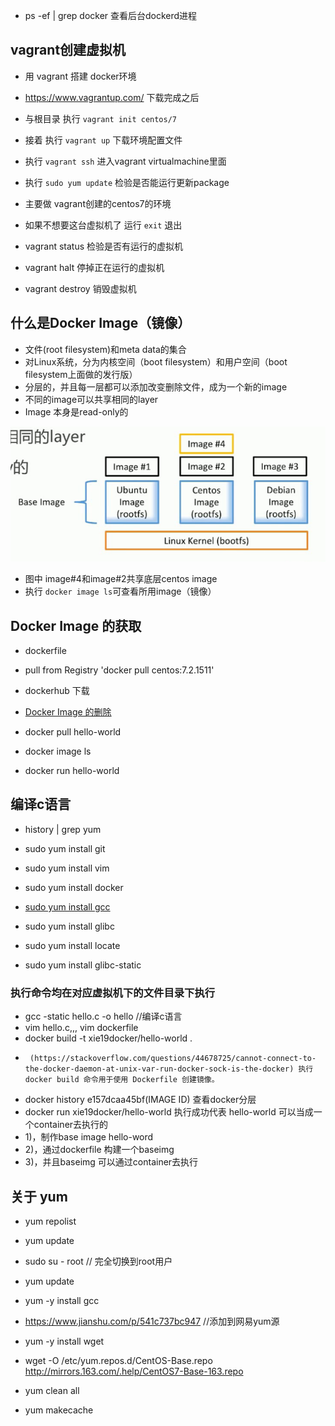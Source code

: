 
-  ps -ef | grep docker 查看后台dockerd进程

## vagrant创建虚拟机
- 用 vagrant 搭建 docker环境
- https://www.vagrantup.com/ 下载完成之后
- 与根目录 执行 `vagrant init centos/7`
- 接着 执行 `vagrant up` 下载环境配置文件
- 执行 `vagrant ssh` 进入vagrant virtualmachine里面
- 执行 `sudo yum update` 检验是否能运行更新package
- 主要做 vagrant创建的centos7的环境

- 如果不想要这台虚拟机了 运行 `exit` 退出

- vagrant status 检验是否有运行的虚拟机
- vagrant halt 停掉正在运行的虚拟机
- vagrant destroy 销毁虚拟机

## 什么是Docker Image（镜像）
- 文件(root filesystem)和meta data的集合
- 对Linux系统，分为内核空间（boot filesystem）和用户空间（boot filesystem上面做的发行版）
- 分层的，并且每一层都可以添加改变删除文件，成为一个新的image
- 不同的image可以共享相同的layer
- Image 本身是read-only的

![](https://github.com/mini-docker/docker-k8s-devops/blob/master/img/about%20Docker%20Image.png)

- 图中 image#4和image#2共享底层centos image
- 执行 `docker image ls`可查看所用image（镜像）

## Docker Image 的获取
- dockerfile
- pull from Registry 'docker pull centos:7.2.1511'
- dockerhub 下载

- [Docker Image 的删除](https://blog.csdn.net/winy_lm/article/details/77980529) 


- docker pull hello-world
- docker image ls
- docker run hello-world


## 编译c语言
- history | grep yum
- sudo yum install git 
- sudo yum install vim
- sudo yum install docker 

- [sudo yum install gcc](https://www.jianshu.com/p/795ff28ac8d2)
- sudo yum install glibc
- sudo yum install locate
- sudo yum install glibc-static

### 执行命令均在对应虚拟机下的文件目录下执行
- gcc -static hello.c -o hello //编译c语言
- vim hello.c,,, vim dockerfile
- docker build -t xie19docker/hello-world .
-      (https://stackoverflow.com/questions/44678725/cannot-connect-to-the-docker-daemon-at-unix-var-run-docker-sock-is-the-docker) 执行 docker build 命令用于使用 Dockerfile 创建镜像。

- docker history e157dcaa45bf(IMAGE ID) 查看docker分层
- docker run xie19docker/hello-world 执行成功代表 hello-world 可以当成一个container去执行的
- 1)，制作base image hello-word
- 2)，通过dockerfile 构建一个baseimg
- 3)，并且baseimg 可以通过container去执行



## 关于 yum 
- yum repolist
- yum update
- sudo su - root // 完全切换到root用户
- yum update
- yum -y install  gcc
- https://www.jianshu.com/p/541c737bc947 //添加到网易yum源
- yum -y install wget
- wget -O /etc/yum.repos.d/CentOS-Base.repo http://mirrors.163.com/.help/CentOS7-Base-163.repo

- yum clean all
- yum makecache
